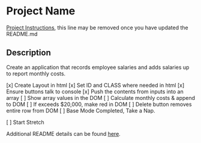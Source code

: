 # Project Name

[Project Instructions](./INSTRUCTIONS.md), this line may be removed once you have updated the README.md

## Description

Create an application that records employee salaries and adds salaries up to report monthly costs.

[x] Create Layout in html
[x] Set ID and CLASS where needed in html
[x] Ensure buttons talk to console
[x] Push the contents from inputs into an array
[ ] Show array values in the DOM
[ ] Calculate monthly costs & append to DOM
[ ] If exceeds $20,000, make red in DOM
[ ] Delete button removes entire row from DOM
[ ] Base Mode Completed, Take a Nap.

[ ] Start Stretch


Additional README details can be found [here](https://github.com/PrimeAcademy/readme-template/blob/master/README.md).
